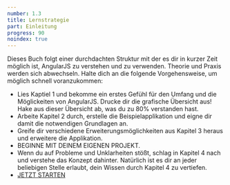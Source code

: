 ```yaml
---
number: 1.3
title: Lernstrategie
part: Einleitung
progress: 90
noindex: true
---
```


Dieses Buch folgt einer durchdachten Struktur mit der es dir in kurzer Zeit möglich ist, AngularJS zu verstehen und zu verwenden. Theorie und Praxis werden sich abwechseln. Halte dich an die folgende Vorgehensweise, um möglich schnell voranzukommen:

* Lies Kaptiel 1 und bekomme ein erstes Gefühl für den Umfang und die Möglickeiten von AngularJS. Drucke dir die grafische Übersicht aus! Hake aus dieser Übersicht ab, was du zu 80% verstanden hast.
* Arbeite Kapitel 2 durch, erstelle die Beispielapplikation und eigne dir damit die notwendigen Grundlagen an.
* Greife dir verschiedene Erweiterungsmöglichkeiten aus Kapitel 3 heraus und erweitere die Applikation.
* BEGINNE MIT DEINEM EIGENEN PROJEKT.
* Wenn du auf Probleme und Unklarheiten stößt, schlag in Kapitel 4 nach und verstehe das Konzept dahinter. Natürlich ist es dir an jeder beliebigen Stelle erlaubt, dein Wissen durch Kapitel 4 zu vertiefen.
* [JETZT STARTEN](#grundlagen)
